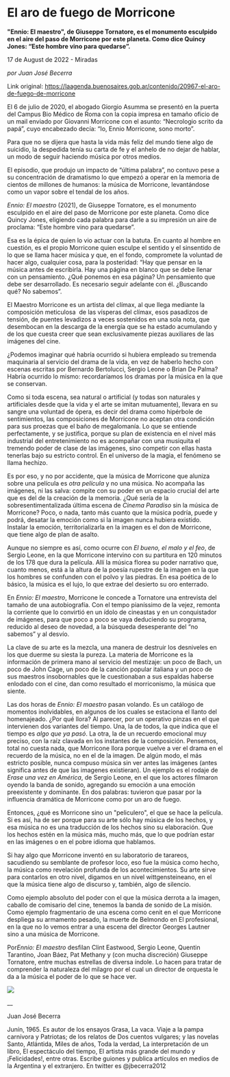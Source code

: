 # El aro de fuego de Morricone

**"Ennio: El maestro", de Giuseppe Tornatore, es el monumento esculpido en el aire del paso de Morricone por este planeta. Como dice Quincy Jones: “Este hombre vino para quedarse”.**

17 de August de 2022 - Miradas

_por Juan José Becerra_

Link original: https://laagenda.buenosaires.gob.ar/contenido/20967-el-aro-de-fuego-de-morricone



El 6 de julio de 2020, el abogado Giorgio Asumma se presentó en la puerta del Campus Bio Médico de Roma con la copia impresa en tamaño oficio de un mail enviado por Giovanni Morricone con el asunto: “Necrologio scrito da papá”, cuyo encabezado decía: “Io, Ennio Morricone, sono morto”.




Para que no se dijera que hasta la vida más feliz del mundo tiene algo de suicidio, la despedida tenía su carta de fe y el anhelo de no dejar de hablar, un modo de seguir haciendo música por otros medios.




El episodio, que produjo un impacto de “última palabra”, no contuvo pese a su concentración de dramatismo lo que empezó a operar en la memoria de cientos de millones de humanos: la música de Morricone, levantándose como un vapor sobre el tendal de los años.




*Ennio: El maestro* (2021), de Giuseppe Tornatore, es el monumento esculpido en el aire del paso de Morricone por este planeta. Como dice Quincy Jones, eligiendo cada palabra para darle a su impresión un aire de proclama: “Este hombre vino para quedarse”.




Esa es la épica de quien lo vio actuar con la batuta. En cuanto al hombre en cuestión, es el propio Morricone quien esculpe el sentido y el sinsentido de lo que se llama hacer música y que, en el fondo, compromete la voluntad de hacer algo, cualquier cosa, para la posteridad: “Hay que pensar en la música antes de escribirla. Hay una página en blanco que se debe llenar con un pensamiento. ¿Qué ponemos en esa página? Un pensamiento que debe ser desarrollado. Es necesario seguir adelante con él. ¿Buscando qué? No sabemos”.




El Maestro Morricone es un artista del clímax, al que llega mediante la composición meticulosa  de las vísperas del clímax, esos pasadizos de tensión, de puentes levadizos a veces sostenidos en una sola nota, que desembocan en la descarga de la energía que se ha estado acumulando y de los que cuesta creer que sean exclusivamente piezas auxiliares de las imágenes del cine.




¿Podemos imaginar qué habría ocurrido si hubiera empleado su tremenda maquinaria al servicio del drama de la vida, en vez de haberlo hecho con escenas escritas por Bernardo Bertolucci, Sergio Leone o Brian De Palma? Habría ocurrido lo mismo: recordaríamos los dramas por la música en la que se conservan.




Como si toda escena, sea natural o artificial (y todas son naturales y artificiales desde que la vida y el arte se imitan mutuamente), llevara en su sangre una voluntad de ópera, es decir del drama como hipérbole de sentimientos, las composiciones de Morricone no aceptan otra condición para sus proezas que el baño de megalomanía. Lo que se entiende perfectamente, y se justifica, porque su plan de existencia en el nivel más industrial del entretenimiento no es acompañar con una musiquita el tremendo poder de clase de las imágenes, sino competir con ellas hasta tenerlas bajo su estricto control. En el universo de la magia, el fenómeno se llama hechizo.




Es por eso, y no por accidente, que la música de Morricone que aluniza sobre una película es *otra película* y no una música. No acompaña las imágenes, ni las salva: compite con su poder en un espacio crucial del arte que es del de la creación de la memoria. ¿Qué sería de la sobresentimentalizada última escena de *Cinema Paradiso* sin la música de Morricone? Poco, o nada, tanto más cuanto que la música podría, puede y podrá, desatar la emoción como si la imagen nunca hubiera existido. Instalar la emoción, territorializarla en la imagen es el don de Morricone, que tiene algo de plan de asalto.




Aunque no siempre es así, como ocurre con *El bueno, el malo y el feo*, de Sergio Leone, en la que Morricone intervino con su partitura en 120 minutos de los 178 que dura la película. Allí la música florea su poder narrativo que, cuanto menos, está a la altura de la poesía rupestre de la imagen en la que los hombres se confunden con el polvo y las piedras. En esa poética de lo básico, la música es el lujo, lo que extrae del desierto su oro enterrado.




En *Ennio: El maestro*, Morricone le concede a Tornatore una entrevista del tamaño de una autobiografía. Con el tempo pianíssimo de la vejez, remonta la corriente que lo convirtió en un ídolo de cineastas y en un conquistador de imágenes, para que poco a poco se vaya deduciendo su programa, reducido al deseo de novedad, a la búsqueda desesperante del “no sabemos” y al desvío.




La clave de su arte es la mezcla, una manera de destruir los desniveles en los que duerme su siesta la pureza. La materia de Morricone es la información de primera mano al servicio del mestizaje: un poco de Bach, un poco de John Cage, un poco de la canción popular italiana y un poco de sus maestros insobornables que le cuestionaban a sus espaldas haberse enlodado con el cine, dan como resultado el morriconismo, la música que siente.




Las dos horas de *Ennio: El maestro* pasan volando. Es un catálogo de momentos inolvidables, en algunos de los cuales se estaciona el llanto del homenajeado. ¿Por qué llora? Al parecer, por un operativo pinzas en el que intervienen dos variantes del tiempo. Una, la de todos, la que indica que el tiempo es *algo que ya pasó*. La otra, la de un recuerdo emocional muy preciso, con la raíz clavada en los instantes de la composición. Pensemos, total no cuesta nada, que Morricone llora porque vuelve a ver el drama en el recuerdo de la música, no en el de la imagen. De algún modo, el más estricto posible, nunca compuso música sin ver antes las imágenes (antes significa antes de que las imagenes existieran). Un ejemplo es el rodaje de *Erase una vez en América*, de Sergio Leone, en el que los actores filmaron oyendo la banda de sonido, agregando su emoción a una emoción preexistente y dominante. En dos palabras: tuvieron que pasar por la influencia dramática de Morricone como por un aro de fuego.




Entonces, ¿qué es Morricone sino un "peliculero", el que se hace la película. Si es así, ha de ser porque para su arte sólo hay música de los hechos, y esa música no es una traducción de los hechos sino su elaboración. Que los hechos estén en la música más, mucho más, que lo que podrían estar en las imágenes o en el pobre idioma que hablamos.




Si hay algo que Morricone inventó en su laboratorio de tarareos, sacudiendo su semblante de profesor loco, eso fue la música como hecho, la música como revelación profunda de los acontecimientos. Su arte sirve para contarlos en otro nivel, digamos en un nivel wittgensteineano, en el que la música tiene algo de discurso y, también, algo de silencio.




Como ejemplo absoluto del poder con el que la música derrota a la imagen, caballo de comisario del cine, tenemos la banda de sonido de La misión. Como ejemplo fragmentario de una escena como cenit en el que Morricone despliega su armamento pesado, la muerte de Belmondo en El profesional, en la que no lo vemos entrar a una escena del director Georges Lautner sino a una música de Morricone.




Por*Ennio: El maestro* desfilan Clint Eastwood, Sergio Leone, Quentin Tarantino, Joan Báez, Pat Methany y (con mucha discreción) Giuseppe Tornatore, entre muchas estrellas de diversa índole. Lo hacen para tratar de comprender la naturaleza del milagro por el cual un director de orquesta le da a la música el poder de lo que se hace ver.




[![](https://img.youtube.com/vi/DQ0Nt8dybxs/0.jpg)](https://www.youtube.com/watch?v=DQ0Nt8dybxs)




\_\_




Juan José Becerra




Junín, 1965. Es autor de los ensayos Grasa, La vaca. Viaje a la pampa carnívora y Patriotas; de los relatos de Dos cuentos vulgares; y las novelas Santo, Atlántida, Miles de años, Toda la verdad, La interpretación de un libro, El espectáculo del tiempo, El artista más grande del mundo y ¡Felicidades!, entre otras. Escribe guiones y publica artículos en medios de la Argentina y el extranjero. En twitter es @jbecerra2012



